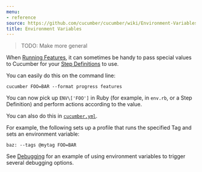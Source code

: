 ```yaml
---
menu:
- reference
source: https://github.com/cucumber/cucumber/wiki/Environment-Variables/
title: Environment Variables
---
```


> TODO: Make more general

When [Running Features](/running), it can sometimes be handy to pass special
values to Cucumber for your [Step Definitions](/step-definitions/) to use.

You can easily do this on the command line:

```
cucumber FOO=BAR --format progress features
```

You can now pick up `ENV\['FOO']` in Ruby (for example, in `env.rb`, or a Step Definition) and perform actions according to the value.

You can also do this in [`cucumber.yml`](/cucumber/cucumber.yml/).

For example, the following sets up a profile that runs the specified Tag and sets an environment variable:

```
baz: --tags @mytag FOO=BAR
```

See [Debugging](/implementations/ruby/debugging/) for an example of using environment variables to trigger several debugging options.
